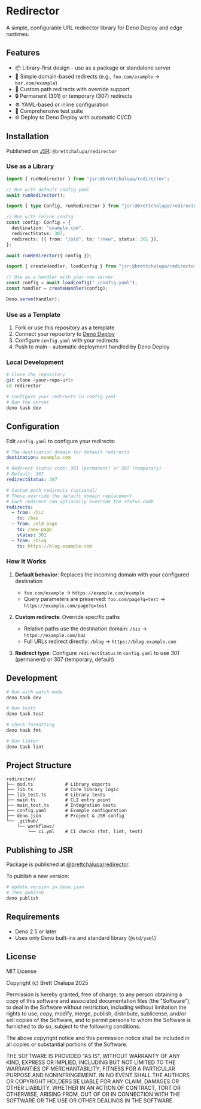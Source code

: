 # Redirector

A simple, configurable URL redirector library for Deno Deploy and edge runtimes.

## Features

- 📦 Library-first design - use as a package or standalone server
- 🚀 Simple domain-based redirects (e.g., `foo.com/example` → `bar.com/example`)
- 🎯 Custom path redirects with override support
- 🔒 Permanent (301) or temporary (307) redirects
- ⚙️ YAML-based or inline configuration
- 🧪 Comprehensive test suite
- 🌐 Deploy to Deno Deploy with automatic CI/CD

## Installation

Published on [JSR](https://jsr.io/@brettchalupa/redirector):
`@brettchalupa/redirector`

### Use as a Library

```ts
import { runRedirector } from "jsr:@brettchalupa/redirector";

// Run with default config.yaml
await runRedirector();
```

```ts
import { type Config, runRedirector } from "jsr:@brettchalupa/redirector";

// Run with inline config
const config: Config = {
  destination: "example.com",
  redirectStatus: 307,
  redirects: [{ from: "/old", to: "/new", status: 301 }],
};

await runRedirector({ config });
```

```ts
import { createHandler, loadConfig } from "jsr:@brettchalupa/redirector";

// Use as a handler with your own server
const config = await loadConfig("./config.yaml");
const handler = createHandler(config);

Deno.serve(handler);
```

### Use as a Template

1. Fork or use this repository as a template
2. Connect your repository to [Deno Deploy](https://deno.com/deploy)
3. Configure `config.yaml` with your redirects
4. Push to main - automatic deployment handled by Deno Deploy

### Local Development

```bash
# Clone the repository
git clone <your-repo-url>
cd redirector

# Configure your redirects in config.yaml
# Run the server
deno task dev
```

## Configuration

Edit `config.yaml` to configure your redirects:

```yaml
# The destination domain for default redirects
destination: example.com

# Redirect status code: 301 (permanent) or 307 (temporary)
# Default: 307
redirectStatus: 307

# Custom path redirects (optional)
# These override the default domain replacement
# Each redirect can optionally override the status code
redirects:
  - from: /biz
    to: /baz
  - from: /old-page
    to: /new-page
    status: 301
  - from: /blog
    to: https://blog.example.com
```

### How It Works

1. **Default behavior**: Replaces the incoming domain with your configured
   destination
   - `foo.com/example` → `https://example.com/example`
   - Query parameters are preserved: `foo.com/page?q=test` →
     `https://example.com/page?q=test`

2. **Custom redirects**: Override specific paths
   - Relative paths use the destination domain: `/biz` →
     `https://example.com/baz`
   - Full URLs redirect directly: `/blog` → `https://blog.example.com`

3. **Redirect type**: Configure `redirectStatus` in `config.yaml` to use 301
   (permanent) or 307 (temporary, default)

## Development

```bash
# Run with watch mode
deno task dev

# Run tests
deno task test

# Check formatting
deno task fmt

# Run linter
deno task lint
```

## Project Structure

```
redirector/
├── mod.ts            # Library exports
├── lib.ts            # Core library logic
├── lib_test.ts       # Library tests
├── main.ts           # CLI entry point
├── main_test.ts      # Integration tests
├── config.yaml       # Example configuration
├── deno.json         # Project & JSR config
└── .github/
    └── workflows/
        └── ci.yml    # CI checks (fmt, lint, test)
```

## Publishing to JSR

Package is published at
[@brettchalupa/redirector](https://jsr.io/@brettchalupa/redirector).

To publish a new version:

```bash
# Update version in deno.json
# Then publish
deno publish
```

## Requirements

- Deno 2.5 or later
- Uses only Deno built-ins and standard library (`@std/yaml`)

## License

MIT License

Copyright (c) Brett Chalupa 2025

Permission is hereby granted, free of charge, to any person obtaining a copy of
this software and associated documentation files (the "Software"), to deal in
the Software without restriction, including without limitation the rights to
use, copy, modify, merge, publish, distribute, sublicense, and/or sell copies of
the Software, and to permit persons to whom the Software is furnished to do so,
subject to the following conditions:

The above copyright notice and this permission notice shall be included in all
copies or substantial portions of the Software.

THE SOFTWARE IS PROVIDED "AS IS", WITHOUT WARRANTY OF ANY KIND, EXPRESS OR
IMPLIED, INCLUDING BUT NOT LIMITED TO THE WARRANTIES OF MERCHANTABILITY, FITNESS
FOR A PARTICULAR PURPOSE AND NONINFRINGEMENT. IN NO EVENT SHALL THE AUTHORS OR
COPYRIGHT HOLDERS BE LIABLE FOR ANY CLAIM, DAMAGES OR OTHER LIABILITY, WHETHER
IN AN ACTION OF CONTRACT, TORT OR OTHERWISE, ARISING FROM, OUT OF OR IN
CONNECTION WITH THE SOFTWARE OR THE USE OR OTHER DEALINGS IN THE SOFTWARE.
